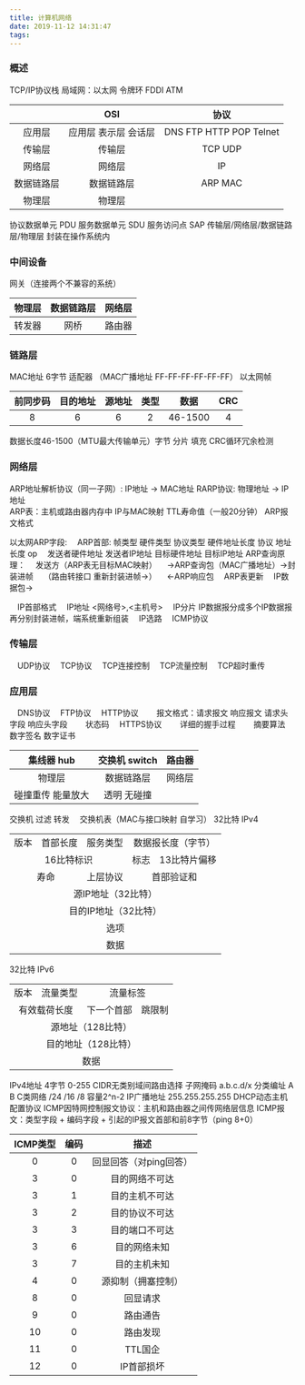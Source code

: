 ```yaml
---
title: 计算机网络
date: 2019-11-12 14:31:47
tags:
---
```

### 概述
TCP/IP协议栈
局域网：以太网 令牌环 FDDI ATM

&nbsp;| OSI| 协议
:-: | :-: | :-:
应用层 | 应用层 表示层 会话层 | DNS FTP HTTP POP Telnet
传输层 | 传输层 | TCP UDP
网络层 | 网络层 | IP
数据链路层 | 数据链路层 | ARP MAC
物理层 | 物理层 | &nbsp;

协议数据单元 PDU 服务数据单元 SDU 服务访问点 SAP
传输层/网络层/数据链路层/物理层 封装在操作系统内
### 中间设备
网关（连接两个不兼容的系统）

物理层 | 数据链路层 | 网络层 
:-: | :-: | :-: 
转发器 | 网桥 | 路由器 

### 链路层
MAC地址 6字节 适配器 （MAC广播地址 FF-FF-FF-FF-FF-FF）
以太网帧

前同步码 | 目的地址 | 源地址 | 类型 | 数据 | CRC 
:-: | :-: | :-: | :-: | :-: | :-:
8 | 6 | 6 | 2 | 46-1500 | 4

数据长度46-1500（MTU最大传输单元）字节 分片 填充
CRC循环冗余检测

### 网络层

ARP地址解析协议（同一子网）: IP地址 -> MAC地址
RARP协议: 物理地址 -> IP地址  
ARP表：主机或路由器内存中 IP与MAC映射 TTL寿命值（一般20分钟）
ARP报文格式


以太网ARP字段:
&emsp;ARP首部: 帧类型 硬件类型 协议类型 硬件地址长度 协议 地址长度 op
&emsp;发送者硬件地址 发送者IP地址 目标硬件地址 目标IP地址
ARP查询原理：
&emsp;发送方（ARP表无目标MAC映射）
&emsp;->ARP查询包（MAC广播地址）->封装进帧
&emsp;（路由转接口 重新封装进帧->）
&emsp;<-ARP响应包
&emsp;ARP表更新
&emsp;IP数据包->

&emsp;IP首部格式
&emsp;IP地址 <网络号>,<主机号>
&emsp;IP分片
IP数据报分成多个IP数据报再分别封装进帧，端系统重新组装
&emsp;IP选路
&emsp;ICMP协议
### 传输层
&emsp;UDP协议
&emsp;TCP协议
&emsp;TCP连接控制
&emsp;TCP流量控制
&emsp;TCP超时重传
### 应用层
&emsp;DNS协议
&emsp;FTP协议
&emsp;HTTP协议
&emsp;&emsp;报文格式：请求报文 响应报文 请求头字段 响应头字段
&emsp;&emsp;状态码
&emsp;HTTPS协议
&emsp;&emsp;详细的握手过程
&emsp;&emsp;摘要算法 数字签名 数字证书

集线器 hub | 交换机 switch | 路由器
:-: | :-: | :-: 
物理层 | 数据链路层 | 网络层
碰撞重传 能量放大 | 透明 无碰撞 | &nbsp;

交换机 过滤 转发 
&emsp;交换机表（MAC与接口映射 自学习）
32比特
IPv4
<table>
    <tr>
        <td align="center">版本</td> 
        <td align="center">首部长度</td>
        <td align="center">服务类型</td> 
        <td colspan="2" align="center">数据报长度（字节）</td>
   </tr>
    <tr>
        <td colspan="3" align="center">16比特标识</td>
        <td colspan="1" align="center">标志</td>
        <td colspan="1" align="center">13比特片偏移</td>
    </tr>
    <tr>
        <td colspan="2" align="center">寿命</td> 
        <td colspan="1" align="center">上层协议</td> 
        <td colspan="2" align="center">首部验证和</td>    
    </tr>
    <tr>
        <td colspan="5" align="center">源IP地址（32比特）</td> 
    </tr>
    <tr>
        <td colspan="5" align="center">目的IP地址（32比特）</td> 
    </tr>
    <tr>
        <td colspan="5" align="center">选项</td> 
    </tr>
    <tr>
        <td colspan="5" align="center">数据</td> 
    </tr>
</table>
32比特
IPv6
<table>
    <tr>
        <td colspan="1" align="center">版本</td> 
        <td colspan="1" align="center">流量类型</td>
        <td colspan="3" align="center">流量标签</td> 
   </tr>
    <tr>
        <td colspan="3" align="center">有效载荷长度</td>
        <td colspan="1" align="center">下一个首部</td>
        <td colspan="1" align="center">跳限制</td>
    </tr>
    <tr>
        <td colspan="5" align="center">源地址（128比特）</td> 
    </tr>
    <tr>
        <td colspan="5" align="center">目的地址（128比特）</td> 
    </tr>
    <tr>
        <td colspan="5" align="center">数据</td> 
    </tr>
</table>
IPv4地址 4字节 0-255 
CIDR无类别域间路由选择 子网掩码 a.b.c.d/x
分类编址 A B C类网络 /24 /16 /8 
容量2^n-2 
IP广播地址 255.255.255.255
DHCP动态主机配置协议
ICMP因特网控制报文协议：主机和路由器之间传网络层信息
ICMP报文：类型字段 + 编码字段 + 引起的IP报文首部和前8字节（ping 8+0）

ICMP类型 | 编码 | 描述
:-: | :-: | :-: 
0 | 0 | 回显回答（对ping回答）
3 | 0 | 目的网络不可达
3 | 1 | 目的主机不可达
3 | 2 | 目的协议不可达
3 | 3 | 目的端口不可达
3 | 6 | 目的网络未知
3 | 7 | 目的主机未知
4 | 0 | 源抑制（拥塞控制）
8 | 0 | 回显请求
9 | 0 | 路由通告
10 | 0 | 路由发现
11 | 0 | TTL国企
12 | 0 | IP首部损坏
